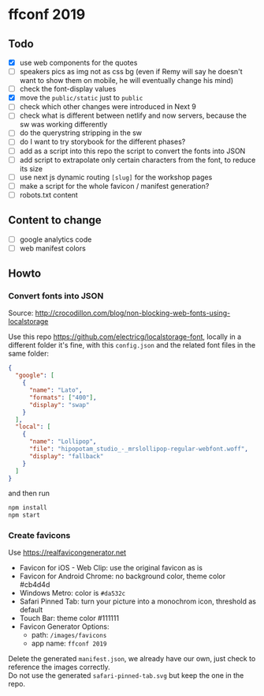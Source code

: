 # ffconf 2019

## Todo

- [x] use web components for the quotes
- [ ] speakers pics as img not as css bg (even if Remy will say he doesn't want to show them on mobile, he will eventually change his mind)
- [ ] check the font-display values
- [x] move the `public/static` just to `public`
- [ ] check which other changes were introduced in Next 9
- [ ] check what is different between netlify and now servers, because the sw was working differently
- [ ] do the querystring stripping in the sw
- [ ] do I want to try storybook for the different phases?
- [ ] add as a script into this repo the script to convert the fonts into JSON
- [ ] add script to extrapolate only certain characters from the font, to reduce its size
- [ ] use next js dynamic routing `[slug]` for the workshop pages
- [ ] make a script for the whole favicon / manifest generation?
- [ ] robots.txt content

## Content to change

- [ ] google analytics code
- [ ] web manifest colors

## Howto

### Convert fonts into JSON

Source: http://crocodillon.com/blog/non-blocking-web-fonts-using-localstorage

Use this repo https://github.com/electricg/localstorage-font, locally in a different folder it's fine, with this `config.json` and the related font files in the same folder:

```json
{
  "google": [
    {
      "name": "Lato",
      "formats": ["400"],
      "display": "swap"
    }
  ],
  "local": [
    {
      "name": "Lollipop",
      "file": "hipopotam_studio_-_mrslollipop-regular-webfont.woff",
      "display": "fallback"
    }
  ]
}
```

and then run

```bash
npm install
npm start
```

### Create favicons

Use https://realfavicongenerator.net

- Favicon for iOS - Web Clip: use the original favicon as is
- Favicon for Android Chrome: no background color, theme color #cb4d4d
- Windows Metro: color is `#da532c`
- Safari Pinned Tab: turn your picture into a monochrom icon, threshold as default
- Touch Bar: theme color #111111
- Favicon Generator Options:
  - path: `/images/favicons`
  - app name: `ffconf 2019`

Delete the generated `manifest.json`, we already have our own, just check to reference the images correctly.  
Do not use the generated `safari-pinned-tab.svg` but keep the one in the repo.
